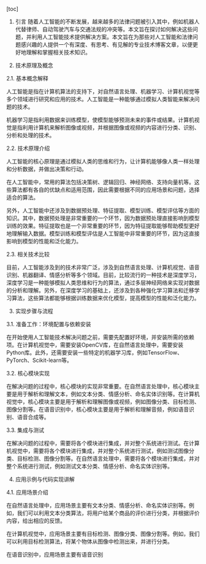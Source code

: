 
[toc]                    
                
                
1. 引言
随着人工智能的不断发展，越来越多的法律问题被引入其中，例如机器人代替律师、自动驾驶汽车与交通法规的冲突等。本文旨在探讨如何解决这些问题，并利用人工智能技术提供解决方案。本文旨在为那些对人工智能和法律问题感兴趣的人提供一个有深度、有思考、有见解的专业技术博客文章，以便更好地理解和掌握相关技术知识。

2. 技术原理及概念

2.1. 基本概念解释

人工智能是指在计算机算法的支持下，对自然语言处理、机器学习、计算机视觉等多个领域进行研究和应用的技术。人工智能是一种能够通过模拟人类智能来解决问题的技术。

机器学习是指利用数据来训练模型，使模型能够预测未来的事件或结果。计算机视觉是指利用计算机来解析图像或视频，并根据图像或视频的内容进行分类、识别、分析和处理的技术。

2.2. 技术原理介绍

人工智能的核心原理是通过模拟人类的思维和行为，让计算机能够像人类一样处理和分析数据，并做出决策和行动。

在人工智能中，常用的算法包括决策树、逻辑回归、神经网络、支持向量机等。这些算法都有各自的优缺点和适用范围，因此需要根据不同的应用场景和问题，选择适合的算法。

另外，人工智能中还涉及到数据预处理、特征提取、模型训练、模型评估等方面的知识。其中，数据预处理是非常重要的一个环节，因为数据预处理直接影响到模型训练的效果。特征提取也是一个非常重要的环节，因为特征提取能够帮助模型更好地理解输入数据。模型训练和模型评估是人工智能中非常重要的环节，因为这直接影响到模型的性能和泛化能力。

2.3. 相关技术比较

目前，人工智能涉及到的技术非常广泛，涉及到自然语言处理、计算机视觉、语音识别、机器翻译、情感分析等多个领域。目前，比较流行的一种技术是深度学习，深度学习是一种能够模拟人类思维和行为的算法，通过多层神经网络来实现对数据的分析和理解。另外，在深度学习的基础上，还涉及到各种强化学习算法和迁移学习算法，这些算法都能够根据训练数据来优化模型，提高模型的性能和泛化能力。

3. 实现步骤与流程

3.1. 准备工作：环境配置与依赖安装

在开始使用人工智能技术解决问题之前，需要先配置好环境，并安装所需的依赖项。在计算机视觉中，需要安装OpenCV库，在自然语言处理中，需要安装Python库。此外，还需要安装一些特定的机器学习库，例如TensorFlow、PyTorch、Scikit-learn等。

3.2. 核心模块实现

在解决问题的过程中，核心模块的实现非常重要。在自然语言处理中，核心模块主要是用于解析和理解文本，例如文本分类、情感分析、命名实体识别等。在计算机视觉中，核心模块主要是用于解析和理解图像或视频，例如图像分类、目标检测、图像分割等。在语音识别中，核心模块主要是用于解析和理解音频，例如语音识别、语音合成等。

3.3. 集成与测试

在解决问题的过程中，需要将各个模块进行集成，并对整个系统进行测试。在计算机视觉中，需要将各个模块进行集成，并对整个系统进行测试，例如测试图像分类、目标检测、图像分割等。在自然语言处理中，需要将各个模块进行集成，并对整个系统进行测试，例如测试文本分类、情感分析、命名实体识别等。

4. 应用示例与代码实现讲解

4.1. 应用场景介绍

在自然语言处理中，应用场景主要有文本分类、情感分析、命名实体识别等。例如，我们可以利用文本分类算法，将用户给某个商品的评价进行分类，并根据评价内容，给出相应的反馈。

在计算机视觉中，应用场景主要有目标检测、图像分类、图像分割等。例如，我们可以利用目标检测算法，将某个物体从图像中检测出来，并进行分类。

在语音识别中，应用场景主要有语音识别

